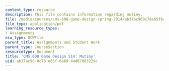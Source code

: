 ```yaml
---
content_type: resource
description: This file contains information regarding mutiny.
file: /media/courses/cms-608-game-design-spring-2014/ab37ac960c78e65f6a6944d67083229c_MITCMS_608S14_Mutiny.pdf
file_type: application/pdf
learning_resource_types:
- Assignments
ocw_type: OCWFile
parent_title: Assignments and Student Work
parent_type: CourseSection
resourcetype: Document
title: 'CMS.608 Game Design S14: Mutiny'
uid: ab37ac96-0c78-e65f-6a69-44d67083229c
---
```

